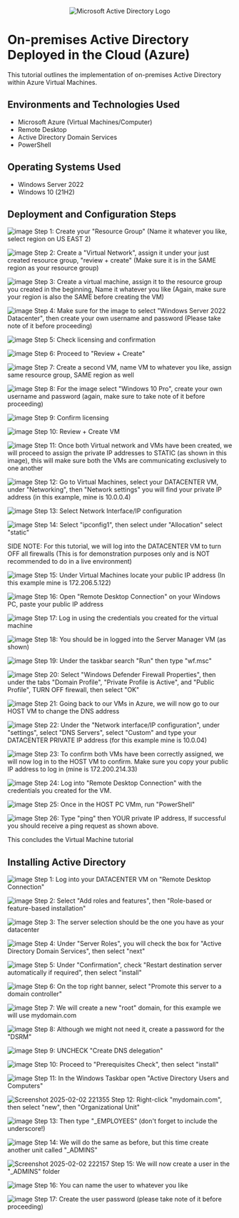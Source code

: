 <p align="center">
<img src="https://i.imgur.com/pU5A58S.png" alt="Microsoft Active Directory Logo"/>
</p>

<h1>On-premises Active Directory Deployed in the Cloud (Azure)</h1>
This tutorial outlines the implementation of on-premises Active Directory within Azure Virtual Machines.<br />

<h2>Environments and Technologies Used</h2>

- Microsoft Azure (Virtual Machines/Computer)
- Remote Desktop
- Active Directory Domain Services
- PowerShell

<h2>Operating Systems Used </h2>

- Windows Server 2022
- Windows 10 (21H2)

<h2>Deployment and Configuration Steps</h2>

![image](https://github.com/user-attachments/assets/2841b9f1-2970-4c0a-8f5d-a56372d3eab6)
Step 1: Create your "Resource Group" (Name it whatever you like, select region on US EAST 2)

![image](https://github.com/user-attachments/assets/b4a609e0-a7c3-4bf7-b625-8bbcd268d1fc)
Step 2: Create a "Virtual Network", assign it under your just created resource group, "review + create" (Make sure it is in the SAME region as your resource group)

![image](https://github.com/user-attachments/assets/e5121d66-907b-4490-aecc-26965d6ea99b)
Step 3: Create a virtual machine, assign it to the resource group you created in the beginning, Name it whatever you like (Again, make sure your region is also the SAME before creating the VM) 

![image](https://github.com/user-attachments/assets/ecb1d224-a0ad-491f-83c5-85f6f2bb8ab8)
Step 4: Make sure for the image to select "Windows Server 2022 Datacenter", then create your own username and password (Please take note of it before proceeding)

![image](https://github.com/user-attachments/assets/d0cc10ef-0001-4632-b2ef-11a383c8886f)
Step 5: Check licensing and confirmation

![image](https://github.com/user-attachments/assets/588ac30d-720a-4398-9bda-0d78c3378ec0)
Step 6: Proceed to "Review + Create"

![image](https://github.com/user-attachments/assets/f64c1667-f03f-4b79-88d5-c5574e74689a)
Step 7: Create a second VM, name VM to whatever you like, assign same resource group, SAME region as well

![image](https://github.com/user-attachments/assets/b23969e2-df93-465d-8756-744b4b46bca5)
Step 8: For the image select "Windows 10 Pro", create your own username and password (again, make sure to take note of it before proceeding)

![image](https://github.com/user-attachments/assets/207837e7-80f7-4e6a-a8dc-08a0750d8d6c)
Step 9: Confirm licensing

![image](https://github.com/user-attachments/assets/c1d99c3c-ae00-4efa-bd09-495691774d0c)
Step 10: Review + Create VM

![image](https://github.com/user-attachments/assets/c66a1958-9d3f-4535-b1f9-a1f132164501)
Step 11: Once both Virtual network and VMs have been created, we will proceed to assign the private IP addresses to STATIC (as shown in this image), this will make sure both the VMs are communicating exclusively to one another

![image](https://github.com/user-attachments/assets/7b5b2d44-1db2-437b-bf83-14da1b18f6cf)
Step 12: Go to Virtual Machines, select your DATACENTER VM, under "Networking", then "Network settings" you will find your private IP address (in this example, mine is 10.0.0.4)

![image](https://github.com/user-attachments/assets/a707f2c3-f950-4b46-b0b9-04451f72c092)
Step 13: Select Network Interface/IP configuration

![image](https://github.com/user-attachments/assets/6402273e-fcb5-4178-b081-5f0c98bc63c8)
Step 14: Select "ipconfig1", then select under "Allocation" select "static"

SIDE NOTE: For this tutorial, we will log into the DATACENTER VM to turn OFF all firewalls (This is for demonstration purposes only and is NOT recommended to do in a live environment)

![image](https://github.com/user-attachments/assets/70f77a73-acb4-43fc-9077-e94a526c707b)
Step 15: Under Virtual Machines locate your public IP address (In this example mine is 172.206.5.122)

![image](https://github.com/user-attachments/assets/b5cf0447-9fc5-494b-89b4-3e56265b8d6c)
Step 16: Open "Remote Desktop Connection" on your Windows PC, paste your public IP address

![image](https://github.com/user-attachments/assets/85567ea3-1330-4fad-9d78-9f24bcab13c6)
Step 17: Log in using the credentials you created for the virtual machine

![image](https://github.com/user-attachments/assets/5c5a3398-ebc5-48f8-bbe5-e746eee179c4)
Step 18: You should be in logged into the Server Manager VM (as shown)

![image](https://github.com/user-attachments/assets/306a656d-d1de-4af2-80c0-f1f42b5abd12)
Step 19: Under the taskbar search "Run" then type "wf.msc"

![image](https://github.com/user-attachments/assets/8ae51527-ea32-4593-9c73-1a4960548826)
Step 20: Select "Windows Defender Firewall Properties", then under the tabs "Domain Profile", "Private Profile is Active", and "Public Profile", TURN OFF firewall, then select "OK"

![image](https://github.com/user-attachments/assets/ed407845-c62d-45b2-a0c1-f064cf001b71)
Step 21: Going back to our VMs in Azure, we will now go to our HOST VM to change the DNS address

![image](https://github.com/user-attachments/assets/96322296-ab4a-4a1d-8894-546eda8ca949)
Step 22: Under the "Network interface/IP configuration", under "settings", select "DNS Servers", select "Custom" and type your DATACENTER PRIVATE IP address (for this example mine is 10.0.04)

![image](https://github.com/user-attachments/assets/9d8b7e03-a1df-43c1-832c-0de5d9a01817)
Step 23: To confirm both VMs have been correctly assigned, we will now log in to the HOST VM to confirm. Make sure you copy your public IP address to log in (mine is 172.200.214.33)

![image](https://github.com/user-attachments/assets/549c904a-d80c-4758-bf38-dd4d6b85b94b)
Step 24: Log into "Remote Desktop Connection" with the credentials you created for the VM.

![image](https://github.com/user-attachments/assets/75056000-6f96-4dab-805b-90cb448d9be9)
Step 25: Once in the HOST PC VMm, run "PowerShell" 

![image](https://github.com/user-attachments/assets/06885cbb-ac99-4449-a9c3-3ad257df0180)
Step 26: Type "ping" then YOUR private IP address, If successful you should receive a ping request as shown above.

This concludes the Virtual Machine tutorial

<h2>Installing Active Directory</h2>

![image](https://github.com/user-attachments/assets/c23851d8-9ab2-4976-9ccc-cd4767b5feba)
Step 1: Log into your DATACENTER VM on "Remote Desktop Connection"

![image](https://github.com/user-attachments/assets/a88db94b-301b-4dcc-acc7-f9d20d6cdb9f)
Step 2: Select "Add roles and features", then "Role-based or feature-based installation"

![image](https://github.com/user-attachments/assets/ea57c9b0-eaec-40d7-beb3-f204be9e36b8)
Step 3: The server selection should be the one you have as your datacenter

![image](https://github.com/user-attachments/assets/fefac5e1-9d0a-416f-a7e1-d28d2c1ab706)
Step 4: Under "Server Roles", you will check the box for "Active Directory Domain Services", then select "next"

![image](https://github.com/user-attachments/assets/673a6276-e317-4428-903a-269a2a7c0ddf)
Step 5: Under "Confirmation", check "Restart destination server automatically if required", then select "install"

![image](https://github.com/user-attachments/assets/400fdc86-39ef-4010-acc6-cedf540d7220)
Step 6: On the top right banner, select "Promote this server to a domain controller"

![image](https://github.com/user-attachments/assets/ce76e869-bd25-4c67-a23c-6d7bdbae9f79)
Step 7: We will create a new "root" domain, for this example we will use mydomain.com

![image](https://github.com/user-attachments/assets/23eda5a6-2824-4383-92ec-23155f4f17fb)
Step 8: Although we might not need it, create a password for the "DSRM"

![image](https://github.com/user-attachments/assets/c0da67f9-352a-4f3b-92b7-eef9929dbb3c)
Step 9: UNCHECK "Create DNS delegation"

![image](https://github.com/user-attachments/assets/c5e1611c-5cad-4ff8-8bf1-3a9d70136cd8)
Step 10: Proceed to "Prerequisites Check", then select "install"

![image](https://github.com/user-attachments/assets/77bf11be-d600-43ac-8f6d-446351d221ae)
Step 11: In the Windows Taskbar open "Active Directory Users and Computers"

![Screenshot 2025-02-02 221355](https://github.com/user-attachments/assets/9a0aad5b-a4b8-4fcd-9ccc-662b3f9860bf)
Step 12: Right-click "mydomain.com", then select "new", then "Organizational Unit"

![image](https://github.com/user-attachments/assets/18c9a584-fe2e-406c-b769-5564445c9e21)
Step 13: Then type "_EMPLOYEES" (don't forget to include the underscore!)

![image](https://github.com/user-attachments/assets/b6c7f1e0-b890-4638-b352-de50cad57f9e)
Step 14: We will do the same as before, but this time create another unit called "_ADMINS"

![Screenshot 2025-02-02 222157](https://github.com/user-attachments/assets/cc5e8baf-ff20-4911-a178-58f8cbe394d4)
Step 15: We will now create a user in the "_ADMINS" folder

![image](https://github.com/user-attachments/assets/b0354bbe-3520-49d8-b7eb-75addc473607)
Step 16: You can name the user to whatever you like


![image](https://github.com/user-attachments/assets/c86c7cca-8195-415c-b066-c965f814facf)
Step 17: Create the user password (please take note of it before proceeding)
















